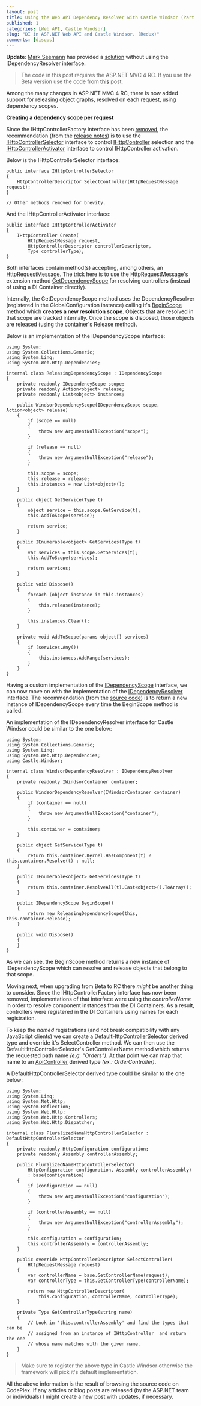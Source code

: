```yaml
---
layout: post
title: Using the Web API Dependency Resolver with Castle Windsor (Part 2)
published: 1
categories: [Web API, Castle Windsor]
slug: "DI in ASP.NET Web API and Castle Windsor. (Redux)"
comments: [disqus]
---
```


**Update**: [Mark Seemann](http://blog.ploeh.dk/) has provided a [solution](http://blog.ploeh.dk/2012/10/03/DependencyInjectionInASPNETWebAPIWithCastleWindsor.aspx) without using the IDependencyResolver interface.

> The code in this post requires the ASP.NET MVC 4 RC. If you use the Beta version use the code from [this](http://nikosbaxevanis.com/2012/03/16/using-the-web-api-dependency-resolver-with-castle-windsor/) post.

Among the many changes in ASP.NET MVC 4 RC, there is now added support for releasing object graphs, resolved on each request, using dependency scopes.

**Creating a dependency scope per request**

Since the IHttpControllerFactory interface has been [removed](http://aspnetwebstack.codeplex.com/SourceControl/network/forks/jongalloway/aspnetwebstack/changeset/changes/f6a7f35302ba), the recommendation (from the [release notes](http://www.asp.net/whitepapers/mvc4-release-notes#_Toc303253817)) is to use the [IHttpControllerSelector](http://aspnetwebstack.codeplex.com/SourceControl/changeset/view/a1b7c04f7227#src%2fSystem.Web.Http%2fDispatcher%2fIHttpControllerSelector.cs) interface to control [IHttpController](http://aspnetwebstack.codeplex.com/SourceControl/changeset/view/a1b7c04f7227#src%2fSystem.Web.Http%2fControllers%2fIHttpController.cs) selection and the [IHttpControllerActivator](http://aspnetwebstack.codeplex.com/SourceControl/changeset/view/a1b7c04f7227#src%2fSystem.Web.Http%2fDispatcher%2fIHttpControllerActivator.cs) interface to control IHttpController activation.

Below is the IHttpControllerSelector interface:

```
public interface IHttpControllerSelector
{
    HttpControllerDescriptor SelectController(HttpRequestMessage request);
}

// Other methods removed for brevity.
```

And the IHttpControllerActivator interface:

```
public interface IHttpControllerActivator
{
    IHttpController Create(
        HttpRequestMessage request, 
        HttpControllerDescriptor controllerDescriptor, 
        Type controllerType);
}
```

Both interfaces contain method(s) accepting, among others, an [HttpRequestMessage](http://goo.gl/jsUg2). The trick here is to use the HttpRequestMessage's extension method [GetDependencyScope](http://aspnetwebstack.codeplex.com/SourceControl/changeset/view/a1b7c04f7227#src%2fSystem.Web.Http%2fHttpRequestMessageExtensions.cs) for resolving controllers (instead of using a DI Container directly).

Internally, the GetDependencyScope method uses the DependencyResolver (registered in the GlobalConfiguration instance) calling it's [BeginScope](http://aspnetwebstack.codeplex.com/SourceControl/changeset/view/a1b7c04f7227#src%2fSystem.Web.Http%2fDependencies%2fIDependencyResolver.cs) method which **creates a new resolution scope**. Objects that are resolved in that scope are tracked internally. Once the scope is disposed, those objects are released (using the container's Release method).

Below is an implementation of the IDependencyScope interface:

```
using System;
using System.Collections.Generic;
using System.Linq;
using System.Web.Http.Dependencies;

internal class ReleasingDependencyScope : IDependencyScope
{
    private readonly IDependencyScope scope;
    private readonly Action<object> release;
    private readonly List<object> instances;

    public WindsorDependencyScope(IDependencyScope scope, Action<object> release)
    {
        if (scope == null)
        {
            throw new ArgumentNullException("scope");
        }

        if (release == null)
        {
            throw new ArgumentNullException("release");
        }

        this.scope = scope;
        this.release = release;
        this.instances = new List<object>();
    }

    public object GetService(Type t)
    {
        object service = this.scope.GetService(t);
        this.AddToScope(service);

        return service;
    }

    public IEnumerable<object> GetServices(Type t)
    {
        var services = this.scope.GetServices(t);
        this.AddToScope(services);

        return services;
    }

    public void Dispose()
    {
        foreach (object instance in this.instances)
        {
            this.release(instance);
        }
            
        this.instances.Clear();
    }

    private void AddToScope(params object[] services)
    {
        if (services.Any())
        {
            this.instances.AddRange(services);
        }
    }
}
```

Having a custom implementation of the [IDependencyScope](http://aspnetwebstack.codeplex.com/SourceControl/changeset/view/a1b7c04f7227#src%2fSystem.Web.Http%2fDependencies%2fIDependencyScope.cs) interface, we can now move on with the implementation of the [IDependencyResolver](http://aspnetwebstack.codeplex.com/SourceControl/changeset/view/a1b7c04f7227#src%2fSystem.Web.Http%2fDependencies%2fIDependencyResolver.cs) interface. The recommendation (from the [source code](http://aspnetwebstack.codeplex.com/SourceControl/changeset/view/a1b7c04f7227#src%2fSystem.Web.Http%2fDependencies%2fIDependencyResolver.cs)) is to return a new instance of IDependencyScope every time the BeginScope method is called.

An implementation of the IDependencyResolver interface for Castle Windsor could be similar to the one below:

```
using System;
using System.Collections.Generic;
using System.Linq;
using System.Web.Http.Dependencies;
using Castle.Windsor;

internal class WindsorDependencyResolver : IDependencyResolver
{
    private readonly IWindsorContainer container;

    public WindsorDependencyResolver(IWindsorContainer container)
    {
        if (container == null)
        {
            throw new ArgumentNullException("container");
        }

        this.container = container;
    }

    public object GetService(Type t)
    {
        return this.container.Kernel.HasComponent(t) ? this.container.Resolve(t) : null;
    }

    public IEnumerable<object> GetServices(Type t)
    {
        return this.container.ResolveAll(t).Cast<object>().ToArray();
    }

    public IDependencyScope BeginScope()
    {
        return new ReleasingDependencyScope(this, this.container.Release);
    }

    public void Dispose()
    {
    }
}
```

As we can see, the BeginScope method returns a new instance of IDependencyScope which can resolve and release objects that belong to that scope.

Moving next, when upgrading from Beta to RC there *might* be another thing to consider. Since the IHttpControllerFactory interface has now been removed, implementations of that interface were using the *controllerName* in order to resolve component instances from the DI Containers. As a result, controllers were registered in the DI Containers using names for each registration.

To keep the *named* registrations (and not break compatibility with any JavaScript clients) we can create a [DefaultHttpControllerSelector](http://aspnetwebstack.codeplex.com/SourceControl/changeset/view/a1b7c04f7227#src%2fSystem.Web.Http%2fDispatcher%2fDefaultHttpControllerSelector.cs) derived type and override it's SelectController method. We can then use the DefaultHttpControllerSelector's GetControllerName method which returns the requested path name *(e.g. "Orders")*. At that point we can map that name to an [ApiController](http://aspnetwebstack.codeplex.com/SourceControl/changeset/view/a1b7c04f7227#src%2fSystem.Web.Http%2fApiController.cs) derived type *(ex.: OrderController)*.

A DefaultHttpControllerSelector derived type could be similar to the one below:

```
using System;
using System.Linq;
using System.Net.Http;
using System.Reflection;
using System.Web.Http;
using System.Web.Http.Controllers;
using System.Web.Http.Dispatcher;

internal class PluralizedNameHttpControllerSelector : DefaultHttpControllerSelector
{
    private readonly HttpConfiguration configuration;
    private readonly Assembly controllerAssembly;

    public PluralizedNameHttpControllerSelector(
        HttpConfiguration configuration, Assembly controllerAssembly)
        : base(configuration)
    {
        if (configuration == null)
        {
            throw new ArgumentNullException("configuration");
        }
            
        if (controllerAssembly == null)
        {
            throw new ArgumentNullException("controllerAssembly");
        }

        this.configuration = configuration;
        this.controllerAssembly = controllerAssembly;
    }

    public override HttpControllerDescriptor SelectController(
        HttpRequestMessage request)
    {
        var controllerName = base.GetControllerName(request);
        var controllerType = this.GetControllerType(controllerName);

        return new HttpControllerDescriptor(
            this.configuration, controllerName, controllerType);
    }

    private Type GetControllerType(string name)
    {
        // Look in 'this.controllerAssembly' and find the types that can be
        // assigned from an instance of IHttpController  and return the one
        // whose name matches with the given name.
    }
}
```

> Make sure to register the above type in Castle Windsor otherwise the framework will pick it's default implementation.

All the above information is the result of browsing the source code on CodePlex. If any  articles or blog posts are released (by the ASP.NET team or individuals) I might create a new post with updates, if necessary.